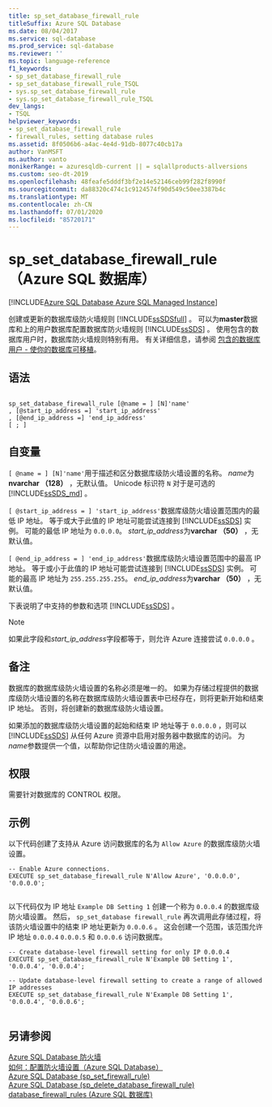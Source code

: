 ```yaml
---
title: sp_set_database_firewall_rule
titleSuffix: Azure SQL Database
ms.date: 08/04/2017
ms.service: sql-database
ms.prod_service: sql-database
ms.reviewer: ''
ms.topic: language-reference
f1_keywords:
- sp_set_database_firewall_rule
- sp_set_database_firewall_rule_TSQL
- sys.sp_set_database_firewall_rule
- sys.sp_set_database_firewall_rule_TSQL
dev_langs:
- TSQL
helpviewer_keywords:
- sp_set_database_firewall_rule
- firewall_rules, setting database rules
ms.assetid: 8f0506b6-a4ac-4e4d-91db-8077c40cb17a
author: VanMSFT
ms.author: vanto
monikerRange: = azuresqldb-current || = sqlallproducts-allversions
ms.custom: seo-dt-2019
ms.openlocfilehash: 48feafe5dddf3bf2e14e52146ceb99f282f8990f
ms.sourcegitcommit: da88320c474c1c9124574f90d549c50ee3387b4c
ms.translationtype: MT
ms.contentlocale: zh-CN
ms.lasthandoff: 07/01/2020
ms.locfileid: "85720171"
---
```

# <a name="sp_set_database_firewall_rule-azure-sql-database"></a>sp_set_database_firewall_rule（Azure SQL 数据库）
[!INCLUDE[Azure SQL Database Azure SQL Managed Instance](../../includes/applies-to-version/asdb-asdbmi.md)]

  创建或更新的数据库级防火墙规则 [!INCLUDE[ssSDSfull](../../includes/sssdsfull-md.md)] 。 可以为**master**数据库和上的用户数据库配置数据库防火墙规则 [!INCLUDE[ssSDS](../../includes/sssds-md.md)] 。 使用包含的数据库用户时，数据库防火墙规则特别有用。 有关详细信息，请参阅 [包含的数据库用户 - 使你的数据库可移植](../../relational-databases/security/contained-database-users-making-your-database-portable.md)。  
  
## <a name="syntax"></a>语法  
  
```  
  
sp_set_database_firewall_rule [@name = ] [N]'name'  
, [@start_ip_address =] 'start_ip_address'  
, [@end_ip_address =] 'end_ip_address'
[ ; ]  
```  
  
## <a name="arguments"></a>自变量  
`[ @name = ] [N]'name'`用于描述和区分数据库级防火墙设置的名称。 *name*为**nvarchar （128）** ，无默认值。 Unicode 标识符 `N` 对于是可选的 [!INCLUDE[ssSDS_md](../../includes/sssds-md.md)] 。 
  
`[ @start_ip_address = ] 'start_ip_address'`数据库级防火墙设置范围内的最低 IP 地址。 等于或大于此值的 IP 地址可能尝试连接到 [!INCLUDE[ssSDS](../../includes/sssds-md.md)] 实例。 可能的最低 IP 地址为 `0.0.0.0`。 *start_ip_address*为**varchar （50）** ，无默认值。  
  
`[ @end_ip_address = ] 'end_ip_address'`数据库级防火墙设置范围中的最高 IP 地址。 等于或小于此值的 IP 地址可能尝试连接到 [!INCLUDE[ssSDS](../../includes/sssds-md.md)] 实例。 可能的最高 IP 地址为 `255.255.255.255`。 *end_ip_address*为**varchar （50）** ，无默认值。  
  
 下表说明了中支持的参数和选项 [!INCLUDE[ssSDS](../../includes/sssds-md.md)] 。  
  
> [!NOTE]  
>  如果此字段和*start_ip_address*字段都等于，则允许 Azure 连接尝试 `0.0.0.0` 。  
  
## <a name="remarks"></a>备注  
 数据库的数据库级防火墙设置的名称必须是唯一的。 如果为存储过程提供的数据库级防火墙设置的名称在数据库级防火墙设置表中已经存在，则将更新开始和结束 IP 地址。 否则，将创建新的数据库级防火墙设置。  
  
 如果添加的数据库级防火墙设置的起始和结束 IP 地址等于 `0.0.0.0` ，则可以 [!INCLUDE[ssSDS](../../includes/sssds-md.md)] 从任何 Azure 资源中启用对服务器中数据库的访问。 为*name*参数提供一个值，以帮助你记住防火墙设置的用途。  
  
## <a name="permissions"></a>权限  
 需要针对数据库的 CONTROL 权限。  
  
## <a name="examples"></a>示例  
 以下代码创建了支持从 Azure 访问数据库的名为 `Allow Azure` 的数据库级防火墙设置。  
  
```  
-- Enable Azure connections.  
EXECUTE sp_set_database_firewall_rule N'Allow Azure', '0.0.0.0', '0.0.0.0';  
  
```  
  
 以下代码仅为 IP 地址 `Example DB Setting 1` 创建一个称为 `0.0.0.4` 的数据库级防火墙设置。 然后， `sp_set_database firewall_rule` 再次调用此存储过程，将该防火墙设置中的结束 IP 地址更新为 `0.0.0.6` 。 这会创建一个范围，该范围允许 IP 地址 `0.0.0.4` `0.0.0.5` 和 `0.0.0.6` 访问数据库。
  
```  
-- Create database-level firewall setting for only IP 0.0.0.4  
EXECUTE sp_set_database_firewall_rule N'Example DB Setting 1', '0.0.0.4', '0.0.0.4';  
  
-- Update database-level firewall setting to create a range of allowed IP addresses
EXECUTE sp_set_database_firewall_rule N'Example DB Setting 1', '0.0.0.4', '0.0.0.6';  
  
```  
  
## <a name="see-also"></a>另请参阅  
 [Azure SQL Database 防火墙](https://azure.microsoft.com/documentation/articles/sql-database-firewall-configure/)   
 [如何：配置防火墙设置（Azure SQL Database）](https://azure.microsoft.com/documentation/articles/sql-database-configure-firewall-settings/)   
 [Azure SQL Database &#40;sp_set_firewall_rule&#41;](../../relational-databases/system-stored-procedures/sp-set-firewall-rule-azure-sql-database.md)   
 [Azure SQL Database &#40;sp_delete_database_firewall_rule&#41;](../../relational-databases/system-stored-procedures/sp-delete-database-firewall-rule-azure-sql-database.md)   
 [database_firewall_rules &#40;Azure SQL 数据库&#41;](../../relational-databases/system-catalog-views/sys-database-firewall-rules-azure-sql-database.md)  
  
  

